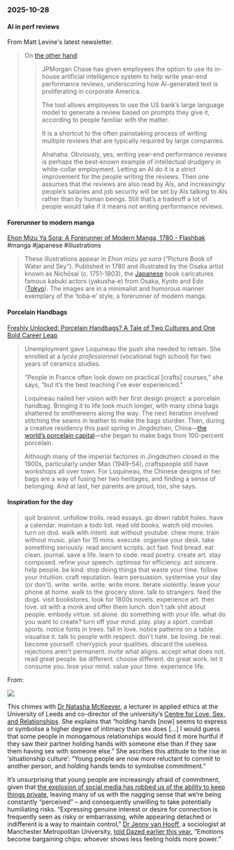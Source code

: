 ### 2025-10-28
#### AI in perf reviews
From Matt Levine's latest newsletter.

> On [the other hand](https://www.ft.com/content/84308936-e277-4ae0-b384-502d60375456):
> 
> > JPMorgan Chase has given employees the option to use its in-house artificial intelligence system to help write year-end performance reviews, underscoring how AI-generated text is proliferating in corporate America.
> > 
> > The tool allows employees to use the US bank’s large language model to generate a review based on prompts they give it, according to people familiar with the matter.
> > 
> > It is a shortcut to the often painstaking process of writing multiple reviews that are typically required by large companies.
> > 
> > Ahahaha. Obviously, yes, writing year-end performance reviews is perhaps the best-known example of intellectual drudgery in white-collar employment. Letting an AI do it is a strict improvement for the people writing the reviews. Then one assumes that the reviews are also read by AIs, and increasingly people’s salaries and job security will be set by AIs talking to AIs rather than by human beings. Still that’s a tradeoff a lot of people would take if it means not writing performance reviews.
> 

#### Forerunner to modern manga
[Ehon Mizu Ya Sora: A Forerunner of Modern Manga, 1780 - Flashbak](https://flashbak.com/ehon-mizu-ya-sora-479285/) #manga #japanese #illustrations

> These illustrations appear in _Ehon mizu ya sora_ (“Picture Book of Water and Sky”). Published in 1780 and illustrated by the Osaka artist known as Nichōsai (c. 1751-1803), the [Japanese](https://flashbak.com/tag/japan/) book caricatures famous kabuki actors (yakusha-e) from Osaka, Kyoto and Edo ([Tokyo](https://flashbak.com/tag/tokyo/)). The images are in a minimalist and humorous manner exemplary of the ‘toba-e’ style, a forerunner of modern manga.

#### Porcelain Handbags
[Freshly Unlocked: Porcelain Handbags? A Tale of Two Cultures and One Bold Career Leap](https://craftsmanship.substack.com/p/freshly-unlocked-porcelain-handbags)

> Unemployment gave Loquineau the push she needed to retrain. She enrolled at a _lycée professionnel_ (vocational high school) for two years of ceramics studies.
> 
> “People in France often look down on practical [crafts] courses,” she says, “but it’s the best teaching I’ve ever experienced.”
> 
> Loquineau nailed her vision with her first design project: a porcelain handbag. Bringing it to life took much longer, with many china bags shattered to smithereens along the way. The next iteration involved stitching the seams in leather to make the bags sturdier. Then, during a creative residency this past spring in Jingdezhen, China—[the world’s porcelain capital](https://www.unesco.org/en/creative-cities/jingdezhen#:~:text=listapps-,Jingdezhen,back%20more%20than%201%2C700%20years.)—she began to make bags from 100-percent porcelain.
> 
> Although many of the imperial factories in Jingdezhen closed in the 1900s, particularly under Mao (1949–54), craftspeople still have workshops all over town. For Loquineau, the Chinese designs of her bags are a way of fusing her two heritages, and finding a sense of belonging. And at last, her parents are proud, too, she says.

#### Inspiration for the day

> quit brainrot. unfollow trolls. read essays. go down rabbit holes. have a calendar. maintain a todo list. read old books. watch old movies. turn on dnd. walk with intent. eat without youtube. chew more. train without music. plan for 15 mins. execute. organise your desk. take something seriously. read ancient scripts. act fast. find bread. eat clean. journal. save a life. learn to code. read poetry. create art. stay composed. refine your speech. optimise for efficiency. act sincere. help people. be kind. stop doing things that waste your time. follow your intuition. craft reputation. learn persuasion. systemise your day (or don’t). write. write. write. write more. iterate violently. leave your phone at home. walk to the grocery store. talk to strangers. feed the dogs. visit bookstores. look for 1800s novels. experience art. then love. sit with a monk and offer them lunch. don't talk shit about people. embody virtue. sit alone. do something with your life. what do you want to create? turn off your mind. play. play a sport. combat sports. notice fonts in trees. fall in love. notice patterns on a table. visualise it. talk to people with respect. don't hate. be loving. be real. become yourself. cherrypick your qualities. discard the useless. rejections aren't permanent. invite what aligns. accept what does not. read great people. be different. choose different. do great work. let it consume you. lose your mind. value your time. experience life.


From:

![](https://x.com/gaxrav/status/1846226808112353597)

This chimes with [Dr Natasha McKeever](https://www.natashamckeever.com/), a lecturer in applied ethics at the University of Leeds and co-director of the university’s [Centre for Love, Sex, and Relationships](https://ahc.leeds.ac.uk/homepage/420/centre_for_love_sex_and_relationships). She explains that “holding hands [now] seems to express or symbolise a higher degree of intimacy than sex does [...] I would guess that some people in monogamous relationships would find it more hurtful if they saw their partner holding hands with someone else than if they saw them having sex with someone else.” She ascribes this attitude to the rise in ‘situationship culture’: “Young people are now more reluctant to commit to another person, and holding hands tends to symbolise commitment.”

It’s unsurprising that young people are increasingly afraid of commitment, given that [the explosion of social media has robbed us of the ability to keep things private](https://www.dazeddigital.com/life-culture/article/68339/1/surveillance-culture-is-poisoning-dating-apps-cringe-love-sex-relationships-), leaving many of us with the nagging sense that we’re being constantly “perceived” – and consequently unwilling to take potentially humiliating risks. “Expressing genuine interest or desire for connection is frequently seen as risky or embarrassing, while appearing detached or indifferent is a way to maintain control,” [Dr Jenny van Hooff](https://www.mmu.ac.uk/staff/profile/dr-jenny-van-hooff), a sociologist at Manchester Metropolitan University, [told Dazed earlier this year.](https://www.dazeddigital.com/life-culture/article/68339/1/surveillance-culture-is-poisoning-dating-apps-cringe-love-sex-relationships-) “Emotions become bargaining chips: whoever shows less feeling holds more power.”